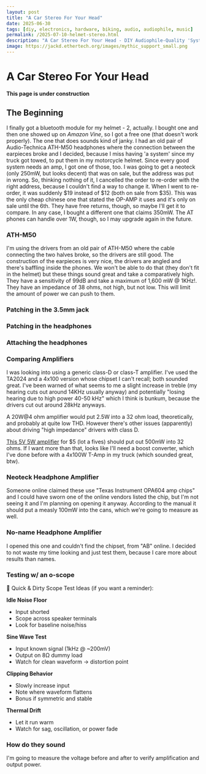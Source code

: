 ```yaml
---
layout: post
title: "A Car Stereo For Your Head"
date: 2025-06-30
tags: [diy, electronics, hardware, biking, audio, audiophile, music]
permalink: /2025-07-10-helmet-stereo.html
description: "A Car Stereo For Your Head - DIY Audiophile-Quality 'System' for your motorcycle helmet; jackd builds an amplifier-powered motorcycle headset replacement with an audio technica ATH-M50 and two tested headphone amplifiers"
image: https://jackd.ethertech.org/images/mythic_support_small.png
---
```


# A Car Stereo For Your Head

**This page is under construction**

## The Beginning

I finally got a bluetooth module for my helmet - 2, actually.  I bought one and then one showed up on *Amazon Vine*, so I got a free one (that doesn't work properly).  The one that does sounds kind of janky.  I had an old pair of Audio-Technica ATH-M50 headphones where the connection between the earpieces broke and I decided, because I miss having 'a system' since my truck got towed, to put them in my motorcycle helmet.  Since every good system needs an amp, I got one of those, too.  I was going to get a neoteck (only 250mW, but looks decent) that was on sale, but the address was put in wrong.  So, thinking nothing of it, I cancelled the order to re-order with the right address, because I couldn't find a way to change it.  When I went to re-order, it was suddenly $19 instead of $12 (both on sale from $35).  This was the only cheap chinese one that stated the OP-AMP it uses and it's only on sale until the 6th.  They have free returns, though, so maybe I'll get it to compare.  In any case, I bought a different one that claims 350mW.  The AT phones can handle over 1W, though, so I may upgrade again in the future.

### ATH-M50

I'm using the drivers from an old pair of ATH-M50 where the cable connecting the two halves broke, so the drivers are still good.  The construction of the earpieces is very nice, the drivers are angled and there's baffling inside the phones.  We won't be able to do that (they don't fit in the helmet) but these things sound great and take a comparatively high.  They have a sensitivity of 99dB and take a maximum of 1,600 mW @ 1KHz!.  They have an impedance of 38 ohms, not high, but not low.  This will limit the amount of power we can push to them.

### Patching in the 3.5mm jack

### Patching in the headphones

### Attaching the headphones

### Comparing Amplifiers

I was looking into using a generic class-D or class-T amplifier.  I've used the TA2024 and a 4x100 version whose chipset I can't recall; both sounded great.  I've been warned of what seems to me a slight increase in treble (my hearing cuts out around 14KHz usually anyway) and potentially "losing hearing due to high power 40-50 kHz" which I think is bunkum, because the drivers cut out around 28kHz anyways.

A 20W@4 ohm amplifier would put 2.5W into a 32 ohm load, theoretically, and probably at quite low THD.  However there's other issues (apparently) about driving "high impedance" drivers with class D.

[This 5V 5W amplifier](https://www.amazon.com/PAM8406-Amplifier-Potentiometers-Envistia-Mall/dp/B07R86BH6Q) for $5 (lot a fives) should put out 500mW into 32 ohms.  If I want more than that, looks like I'll need a boost converter, which I've done before with a 4x100W T-Amp in my truck (which sounded great, btw).

### Neoteck Headphone Amplifier

Someone online claimed these use "Texas Instrument OPA604 amp chips" and I could have sworn one of the online vendors listed the chip, but I'm not seeing it and I'm planning on opening it anyway.  According to the manual it should put a measly 100mW into the cans, which we're going to measure as well.

### No-name Headphone Amplifier

I opened this one and couldn't find the chipset, from "AB" online.  I decided to not waste my time looking and just test them, because I care more about results than names.

### Testing w/ an o-scope

🔬 Quick & Dirty Scope Test Ideas (if you want a reminder):

**Idle Noise Floor**
- Input shorted
- Scope across speaker terminals
- Look for baseline noise/hiss

**Sine Wave Test**
- Input known signal (1kHz @ ~200mV)
- Output on 8Ω dummy load
- Watch for clean waveform → distortion point

**Clipping Behavior**
- Slowly increase input
- Note where waveform flattens
- Bonus if symmetric and stable

**Thermal Drift**
- Let it run warm
- Watch for sag, oscillation, or power fade

### How do they sound

I'm going to measure the voltage before and after to verify amplification and output power.